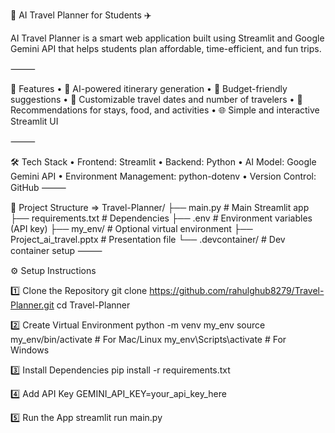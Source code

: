 🧭 AI Travel Planner for Students ✈️

AI Travel Planner is a smart web application built using Streamlit and Google Gemini API that helps students plan affordable, time-efficient, and fun trips.

⸻

🚀 Features
	•	🧠 AI-powered itinerary generation
	•	💸 Budget-friendly suggestions
	•	📅 Customizable travel dates and number of travelers
	•	🏨 Recommendations for stays, food, and activities
	•	🌐 Simple and interactive Streamlit UI

⸻

🛠️ Tech Stack
	•	Frontend: Streamlit
	•	Backend: Python
	•	AI Model: Google Gemini API
	•	Environment Management: python-dotenv
	•	Version Control: GitHub
⸻

📂 Project Structure =>
    Travel-Planner/
    ├── main.py                # Main Streamlit app    
    ├── requirements.txt       # Dependencies
    ├── .env                   # Environment variables (API key)
    ├── my_env/                # Optional virtual environment
    ├── Project_ai_travel.pptx # Presentation file
    └── .devcontainer/         # Dev container setup
⸻

⚙️ Setup Instructions

1️⃣ Clone the Repository
    git clone https://github.com/rahulghub8279/Travel-Planner.git
    cd Travel-Planner

2️⃣ Create Virtual Environment
    python -m venv my_env
    source my_env/bin/activate    # For Mac/Linux
    my_env\Scripts\activate       # For Windows

3️⃣ Install Dependencies
    pip install -r requirements.txt

4️⃣ Add API Key
    GEMINI_API_KEY=your_api_key_here

5️⃣ Run the App
    streamlit run main.py
    
    






    
    
